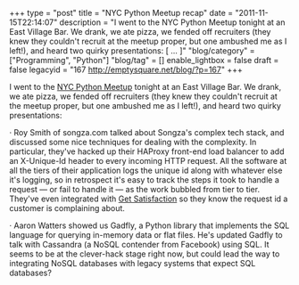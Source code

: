 +++
type = "post"
title = "NYC Python Meetup recap"
date = "2011-11-15T22:14:07"
description = "I went to the NYC Python Meetup tonight at an East Village Bar. We drank, we ate pizza, we fended off recruiters (they knew they couldn't recruit at the meetup proper, but one ambushed me as I left!), and heard two quirky presentations: [ ... ]"
"blog/category" = ["Programming", "Python"]
"blog/tag" = []
enable_lightbox = false
draft = false
legacyid = "167 http://emptysquare.net/blog/?p=167"
+++

<p>I went to the <a href="http://www.meetup.com/nycpython">NYC Python Meetup</a>
tonight at an East Village Bar. We drank, we ate pizza, we fended off
recruiters (they knew they couldn't recruit at the meetup proper, but
one ambushed me as I left!), and heard two quirky presentations:</p>
<p>· Roy Smith of songza.com talked about Songza's complex tech stack, and
discussed some nice techniques for dealing with the complexity. In
particular, they've hacked up their HAProxy front-end load balancer to
add an X-Unique-Id header to every incoming HTTP request. All the
software at all the tiers of their application logs the unique id along
with whatever else it's logging, so in retrospect it's easy to track the
steps it took to handle a request — or fail to handle it — as the work
bubbled from tier to tier. They've even integrated with <a href="http://getsatisfaction.com/">Get
Satisfaction</a> so they know the request id a
customer is complaining about.</p>
<p>· Aaron Watters showed us Gadfly, a Python library that implements the
SQL language for querying in-memory data or flat files. He's updated
Gadfly to talk with Cassandra (a NoSQL contender from Facebook) using
SQL. It seems to be at the clever-hack stage right now, but could lead
the way to integrating NoSQL databases with legacy systems that expect
SQL databases?</p>
    